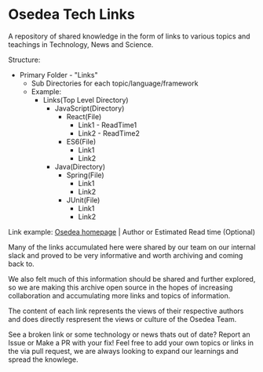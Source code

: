 # Osedea Tech Links
A repository of shared knowledge in the form of links to various topics and teachings in Technology, News and Science.

Structure:
* Primary Folder - "Links"
    * Sub Directories for each topic/language/framework
    * Example:
        * Links(Top Level Directory)
            * JavaScript(Directory)
                * React(File)
                    * Link1 - ReadTime1
                    * Link2 - ReadTime2
                * ES6(File)
                    * Link1
                    * Link2
            * Java(Directory)
                * Spring(File)
                    * Link1
                    * Link2
                * JUnit(File)
                    * Link1
                    * Link2

Link example: [Osedea homepage](https://osedea.com/en) | Author or Estimated Read time (Optional)

Many of the links accumulated here were shared by our team on our internal slack and proved to be very informative and worth archiving and coming back to.

We also felt much of this information should be shared and further explored, so we are making this archive open source in the hopes of increasing collaboration and accumulating more links and topics of information.

The content of each link represents the views of their respective authors and does directly respresent the views or culture of the Osedea Team.

See a broken link or some technology or news thats out of date? Report an Issue or Make a PR with your fix!
Feel free to add your own topics or links in the via pull request, we are always looking to expand our learnings and spread the knowlege.
